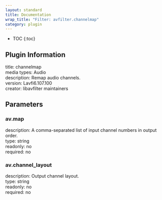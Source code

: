```yaml
---
layout: standard
title: Documentation
wrap_title: "Filter: avfilter.channelmap"
category: plugin
---
```

* TOC
{:toc}

## Plugin Information

title: channelmap  
media types:
Audio  
description: Remap audio channels.  
version: Lavfi6.107.100  
creator: libavfilter maintainers  

## Parameters

### av.map

  
description:
A comma-separated list of input channel numbers in output order.  
type: string  
readonly: no  
required: no  

### av.channel_layout

  
description:
Output channel layout.  
type: string  
readonly: no  
required: no  

